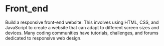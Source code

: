 # Front_end
Build a responsive front-end website: This involves using HTML, CSS, and JavaScript to create a website that can adapt to different screen sizes and devices. Many coding communities have tutorials, challenges, and forums dedicated to responsive web design.
